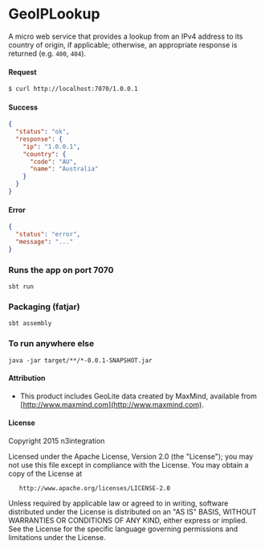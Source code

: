 # GeoIPLookup

A micro web service that provides a lookup from an IPv4 address to its country of origin,
if applicable; otherwise, an appropriate response is returned (e.g. `400`, `404`).

#### Request
```bash
$ curl http://localhost:7070/1.0.0.1
```

#### Success
```json
{
  "status": "ok",
  "response": {
    "ip": "1.0.0.1",
    "country": {
      "code": "AU",
      "name": "Australia"
    }
  }
}
```

#### Error
```json
{
  "status": "error",
  "message": "..."
}
```

### Runs the app on port 7070

    sbt run

### Packaging (fatjar)

    sbt assembly

### To run anywhere else

    java -jar target/**/*-0.0.1-SNAPSHOT.jar

#### Attribution

* This product includes GeoLite data created by MaxMind, available
from [http://www.maxmind.com](http://www.maxmind.com).

#### License

   Copyright 2015 n3integration

   Licensed under the Apache License, Version 2.0 (the "License");
   you may not use this file except in compliance with the License.
   You may obtain a copy of the License at

       http://www.apache.org/licenses/LICENSE-2.0

   Unless required by applicable law or agreed to in writing, software
   distributed under the License is distributed on an "AS IS" BASIS,
   WITHOUT WARRANTIES OR CONDITIONS OF ANY KIND, either express or implied.
   See the License for the specific language governing permissions and
   limitations under the License.
